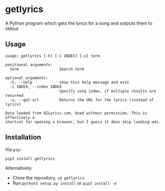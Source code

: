 getlyrics
=======

A Python program which gets the lyrics for a song and outputs them to stdout

Usage
-----

    usage: getlyrics [-h] [-i INDEX] [-u] term
    
    positional arguments:
      term                  Search term
    
    optional arguments:
      -h, --help            show this help message and exit
      -i INDEX, --index INDEX
                            Specify song index, if multiple results are returned
      -u, --get-url         Returns the URL for the lyrics (instead of lyrics)
    
    Data loaded from AZLyrics.com. Used without permission. This is effectively a
    shortcut for opening a browser, but I guess it does skip loading ads.

Installation
------------

Via `pip`:

    pip3 install getlyrics

Alternatively:

 * Clone the repository, `cd getlyrics`
 * Run `python3 setup.py install` or `pip3 install -e`
